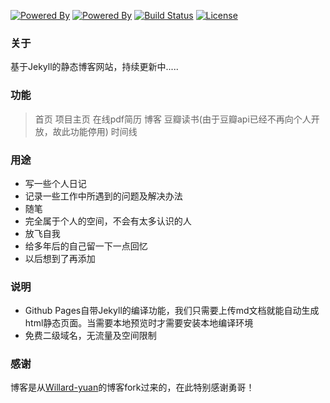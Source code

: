 [![Powered By](https://img.shields.io/badge/used%20by-Github%20Pages-brightgreen.svg)](https://pages.github.com/)
[![Powered By](https://img.shields.io/badge/Powered%20by-jekyll-brightgreen.svg)](https://jekyllrb.com/)
[![Build Status](https://img.shields.io/badge/build-passing-brightgreen.svg)](https://lgbwust.github.io)
[![License](https://img.shields.io/badge/license-MIT-blue.svg)](LICENSE)


### 关于

基于Jekyll的静态博客网站，持续更新中.....

### 功能

> 首页
> 项目主页
> 在线pdf简历
> 博客
> 豆瓣读书(由于豆瓣api已经不再向个人开放，故此功能停用)
> 时间线

### 用途

- 写一些个人日记
- 记录一些工作中所遇到的问题及解决办法
- 随笔
- 完全属于个人的空间，不会有太多认识的人
- 放飞自我
- 给多年后的自己留一下一点回忆
- 以后想到了再添加

### 说明

- Github Pages自带Jekyll的编译功能，我们只需要上传md文档就能自动生成html静态页面。当需要本地预览时才需要安装本地编译环境
- 免费二级域名，无流量及空间限制

### 感谢

博客是从[Willard-yuan](https://github.com/willard-yuan/willard-yuan.github.io)的博客fork过来的，在此特别感谢勇哥！
